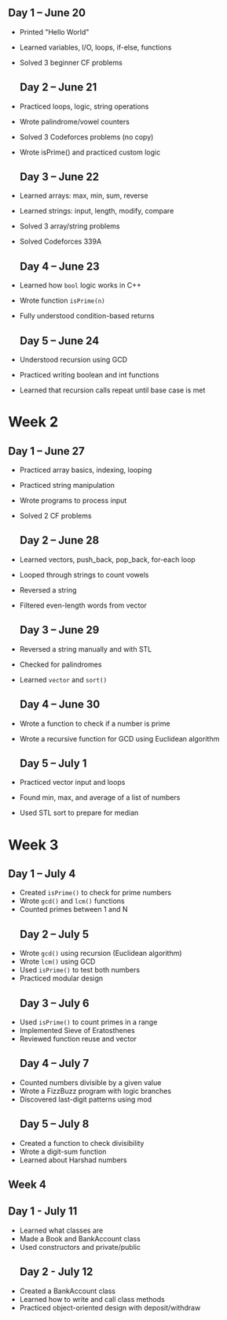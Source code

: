   ## Day 1 – June 20
- Printed "Hello World"
- Learned variables, I/O, loops, if-else, functions
- Solved 3 beginner CF problems

  ## Day 2 – June 21
- Practiced loops, logic, string operations
- Wrote palindrome/vowel counters
- Solved 3 Codeforces problems (no copy)
- Wrote isPrime() and practiced custom logic

  ## Day 3 – June 22
- Learned arrays: max, min, sum, reverse
- Learned strings: input, length, modify, compare
- Solved 3 array/string problems
- Solved Codeforces 339A

  ## Day 4 – June 23
- Learned how `bool` logic works in C++
- Wrote function `isPrime(n)`
- Fully understood condition-based returns

  ## Day 5 – June 24
- Understood recursion using GCD
- Practiced writing boolean and int functions
- Learned that recursion calls repeat until base case is met

# Week 2


  ## Day 1 – June 27
- Practiced array basics, indexing, looping
- Practiced string manipulation
- Wrote programs to process input
- Solved 2 CF problems

  ## Day 2 – June 28
- Learned vectors, push_back, pop_back, for-each loop
- Looped through strings to count vowels
- Reversed a string
- Filtered even-length words from vector

  ## Day 3 – June 29
- Reversed a string manually and with STL
- Checked for palindromes
- Learned `vector` and `sort()`

  ## Day 4 – June 30
- Wrote a function to check if a number is prime
- Wrote a recursive function for GCD using Euclidean algorithm

  ## Day 5 – July 1
- Practiced vector input and loops
- Found min, max, and average of a list of numbers
- Used STL sort to prepare for median

# Week 3 


  ## Day 1 – July 4
- Created `isPrime()` to check for prime numbers
- Wrote `gcd()` and `lcm()` functions
- Counted primes between 1 and N
  ## Day 2 – July 5
- Wrote `gcd()` using recursion (Euclidean algorithm)
- Wrote `lcm()` using GCD
- Used `isPrime()` to test both numbers
- Practiced modular design
  ## Day 3 – July 6
- Used `isPrime()` to count primes in a range
- Implemented Sieve of Eratosthenes
- Reviewed function reuse and vector<bool>
  ## Day 4 – July 7
- Counted numbers divisible by a given value
- Wrote a FizzBuzz program with logic branches
- Discovered last-digit patterns using mod
  ## Day 5 – July 8
- Created a function to check divisibility
- Wrote a digit-sum function
- Learned about Harshad numbers


## Week 4

  ## Day 1 - July 11
- Learned what classes are
- Made a Book and BankAccount class
- Used constructors and private/public
  ## Day 2 - July 12
- Created a BankAccount class
- Learned how to write and call class methods
- Practiced object-oriented design with deposit/withdraw
